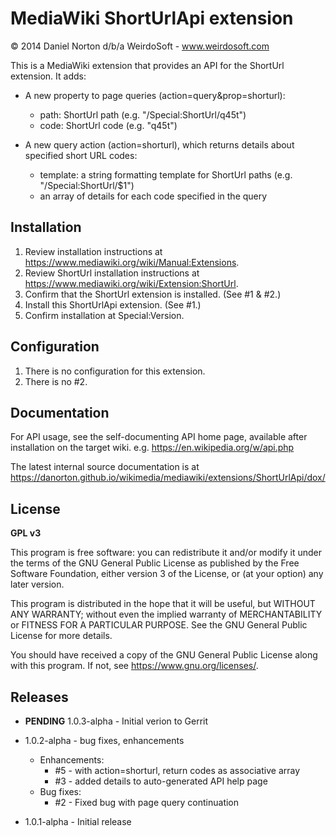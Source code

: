 # MediaWiki ShortUrlApi extension
© 2014 Daniel Norton d/b/a WeirdoSoft - www.weirdosoft.com

This is a MediaWiki extension that provides an API for the ShortUrl extension.
It adds:
 - A new property to page queries (action=query&prop=shorturl):
   - path: ShortUrl path (e.g. "/Special:ShortUrl/q45t")
   - code: ShortUrl code (e.g. "q45t")

 - A new query action (action=shorturl), which returns details about specified short URL codes:
   - template: a string formatting template for ShortUrl paths (e.g. "/Special:ShortUrl/$1")
   - an array of details for each code specified in the query

## Installation
1. Review installation instructions at https://www.mediawiki.org/wiki/Manual:Extensions.
2. Review ShortUrl installation instructions at https://www.mediawiki.org/wiki/Extension:ShortUrl.
3. Confirm that the ShortUrl extension is installed. (See #1 & #2.)
4. Install this ShortUrlApi extension. (See #1.)
5. Confirm installation at Special:Version.

## Configuration
1. There is no configuration for this extension.
2. There is no #2.

## Documentation
For API usage, see the self-documenting API home page, available
after installation on the target wiki.
e.g. https://en.wikipedia.org/w/api.php

The latest internal source documentation is at
https://danorton.github.io/wikimedia/mediawiki/extensions/ShortUrlApi/dox/

## License
**GPL v3**

This program is free software: you can redistribute it and/or modify
it under the terms of the GNU General Public License as published by
the Free Software Foundation, either version 3 of the License, or
(at your option) any later version.

This program is distributed in the hope that it will be useful,
but WITHOUT ANY WARRANTY; without even the implied warranty of
MERCHANTABILITY or FITNESS FOR A PARTICULAR PURPOSE.  See the
GNU General Public License for more details.

You should have received a copy of the GNU General Public License
along with this program.  If not, see <https://www.gnu.org/licenses/>.

## Releases
 - **PENDING** 1.0.3-alpha - Initial verion to Gerrit
 - 1.0.2-alpha - bug fixes, enhancements
   - Enhancements:
     - #5 - with action=shorturl, return codes as associative array
     - #3 - added details to auto-generated API help page
   - Bug fixes:
     - #2 - Fixed bug with page query continuation

 - 1.0.1-alpha - Initial release
